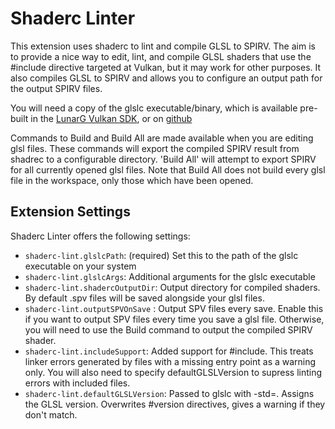 # Shaderc Linter

This extension uses shaderc to lint and compile GLSL to SPIRV. The aim is to provide a nice way to edit, lint, and compile GLSL shaders that use the #include directive targeted at Vulkan, but it may work for other purposes. It also compiles GLSL to SPIRV and allows you to configure an output path for the output SPIRV files.

You will need a copy of the glslc executable/binary, which is available pre-built in the [LunarG Vulkan SDK](https://www.lunarg.com/vulkan-sdk/), or on [github](https://github.com/google/shaderc)

Commands to Build and Build All are made available when you are editing glsl files. These commands will export the compiled SPIRV result from shadrec to a configurable directory. 'Build All' will attempt to export SPIRV for all currently opened glsl files. Note that Build All does not build every glsl file in the workspace, only those which have been opened.

## Extension Settings

Shaderc Linter offers the following settings:

- `shaderc-lint.glslcPath`: (required) Set this to the path of the glslc executable on your system
- `shaderc-lint.glslcArgs`: Additional arguments for the glslc executable
- `shaderc-lint.shadercOutputDir`: Output directory for compiled shaders. By default .spv files will be saved alongside your glsl files.
- `shaderc-lint.outputSPVOnSave` : Output SPV files every save. Enable this if you want to output SPV files every time you save a glsl file. Otherwise, you will need to use the Build command to output the compiled SPIRV shader.
- `shaderc-lint.includeSupport`: Added support for #include. This treats linker errors generated by files with a missing entry point as a warning only. You will also need to specify defaultGLSLVersion to supress linting errors with included files.
- `shaderc-lint.defaultGLSLVersion`: Passed to glslc with -std=. Assigns the GLSL version. Overwrites #version directives, gives a warning if they don't match.
